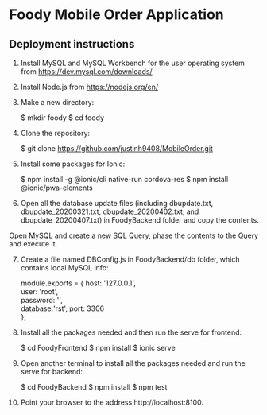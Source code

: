 # Foody Mobile Order Application

## Deployment instructions

1. Install MySQL and MySQL Workbench for the user operating system from https://dev.mysql.com/downloads/

2. Install Node.js from https://nodejs.org/en/ 

3. Make a new directory:

    $ mkdir foody
    $ cd foody

4. Clone the repository:

    $ git clone https://github.com/justinh9408/MobileOrder.git

5. Install some packages for Ionic:

    $ npm install -g @ionic/cli native-run cordova-res
    $ npm install @ionic/pwa-elements

6. Open all the database update files (including dbupdate.txt, dbupdate_20200321.txt, dbupdate_20200402.txt, and dbupdate_20200407.txt) in FoodyBackend folder and copy the contents.

Open MySQL and create a new SQL Query, phase the contents to the Query and execute it.

7. Create a file named DBConfig.js in FoodyBackend/db folder, which contains local MySQL info:

    module.exports =
    { 
        host: '127.0.0.1',     
        user: 'root',   
        password: '',  
        database:'rst',
        port: 3306  
    };

8. Install all the packages needed and then run the serve for frontend:
    
    $ cd FoodyFrontend
    $ npm install
    $ ionic serve

9. Open another terminal to install all the packages needed and run the serve for backend:

    $ cd FoodyBackend
    $ npm install
    $ npm test

10. Point your browser to the address http://localhost:8100.



